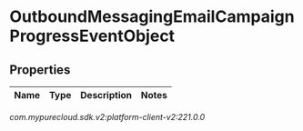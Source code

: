 # OutboundMessagingEmailCampaignProgressEventObject


## Properties

| Name | Type | Description | Notes |
| ------------ | ------------- | ------------- | ------------- |




_com.mypurecloud.sdk.v2:platform-client-v2:221.0.0_
